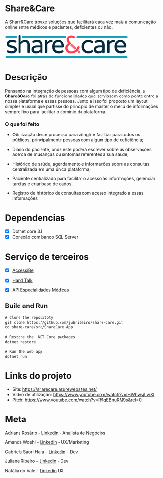# Share&Care
A Share&Care trouxe soluções que facilitará cada vez mais a
comunicação online entre médicos e pacientes, deficientes ou não.

<img src='/src/ShareCare.App/wwwroot/img/icon/logo.png'>

# Descrição

Pensando na integração de pessoas com algum tipo de
deficiência, a **Share&Care** foi atrás de funcionalidades
que servissem como ponte entre a nossa plataforma e
essas pessoas. Junto a isso foi proposto um layout
simples e usual que partisse do princípio de manter o
menu de informações sempre fixo para facilitar o
domínio da plataforma.

### O que foi feito

- Otimização deste processo para atingir e
facilitar para todos os públicos,
principalmente pessoas com algum tipo
de deficiência;

- Diário do paciente, onde este poderá
escrever sobre as observações acerca de
mudanças ou sintomas referentes a sua
saúde;

- Histórico de saúde, agendamento e
informações sobre as consultas
centralizada em uma única plataforma;

- Paciente centralizado para facilitar o
acesso às informações, gerenciar tarefas
e criar base de dados.

- Registro de histórico de consultas com
acesso integrado a essas informações

# Dependencias

- [X] Dotnet core 3.1
- [X] Conexão com banco SQL Server

# Serviço de terceiros

- [X] [AccessiBe](https://accessibe.com/blog/knowledgebase/using-an-accessibility-plugin-like-userway-you-are-at-risk-of-litigation)
- [X] [Hand Talk](https://handtalk.zendesk.com/hc/pt-br/categories/202468357-Plugin)
- [X] [API Especialidades Médicas](http://dados.recife.pe.gov.br/dataset/servico-de-atendimento-movel-de-urgencia-samu-2014/resource/e0623b0e-f9b8-494c-8726-8652b8495fdd)


## Build and Run

```console
# Clone the repositoty
git clone https://github.com/juhribeiro/share-care.git
cd share-care/src/ShareCare.App

# Restore the .NET Core packages
dotnet restore

# Run the web app
dotnet run

```
# Links do projeto

- Site:  https://sharecare.azurewebsites.net/
- Video de utilização:  https://www.youtube.com/watch?v=iHWhwvjLwXI
- Pitch: https://www.youtube.com/watch?v=R9gEBnuRM9s&rel=0

# Meta

Adriana Rosário - [Linkedin](https://www.linkedin.com/in/adriana-ros%C3%A1rio/) - Analista de Negócios

Amanda Woehl - [Linkedin](https://www.linkedin.com/in/amanda-woehl) - UX/Marketing

Gabriela Saori Hara - [Linkedin](https://www.linkedin.com/in/gabriela-saori-hara-054302a5/) - Dev

Juliane Ribeiro – [Linkedin](https://www.linkedin.com/in/juliane-gonçalves-ribeiro-44163298) - Dev

Natália do Vale - [Linkedin](https://www.linkedin.com/mwlite/in/nat%C3%A1lia-do-vale-89a169182) UX
